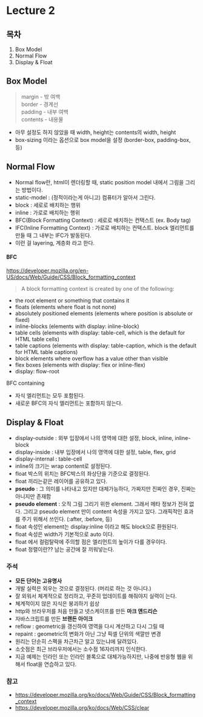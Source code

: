 # Lecture 2

## 목차
1. Box Model
2. Normal Flow
3. Display & Float


##  Box Model
>margin - 밖 여백   
>border - 경계선  
>padding - 내부 여백  
>contents - 내용물

- 아무 설정도 하지 않았을 때 width, height는 contents의 width, height
- box-sizing 이라는 옵션으로 box model을 설정 (border-box, padding-box, 등)

## Normal Flow
- Normal flow란, html이 렌더링할 때, static position model 내에서 그림을 그리는 방법이다.
- static-model : (정적이라는게 아니고) 컴퓨터가 알아서 그린다.
- block : 세로로 배치하는 행위
- inline : 가로로 배치하는 행위
- BFC(Block Formatting Context) : 세로로 배치하는 컨택스트 (ex. Body tag)
- IFC(Inline Formatting Context) : 가로로 배치하는 컨택스트. block 엘리먼트를 만들 때 그 내부는 IFC가 발동된다.
- 이런 걸 layering, 계층화 라고 한다.

#### BFC
https://developer.mozilla.org/en-US/docs/Web/Guide/CSS/Block_formatting_context
> A block formatting context is created by one of the following:
- the root element or something that contains it
- floats (elements where float is not none)
- absolutely positioned elements (elements where position is absolute or fixed)
- inline-blocks (elements with display: inline-block)
- table cells (elements with display: table-cell, which is the default for HTML table cells)
- table captions (elements with display: table-caption, which is the default for HTML table captions)
- block elements where overflow has a value other than visible
- flex boxes (elements with display: flex or inline-flex)
- display: flow-root  



BFC containing
- 자식 엘리먼트는 모두 포함된다.
- 새로운 BFC의 자식 엘리먼트는 포함하지 않는다.


## Display & Float
- display-outside : 외부 입장에서 나의 영역에 대한 설정, block, inline, inline-block
- display-inside : 내부 입장에서 나의 영역에 대한 설정, table, flex, grid
- display-internal : table-cell
- inline의 크기는 wrap content로 설정된다.
- float 박스의 위치는 BFC박스의 좌상단을 기준으로 결정된다.
- float 끼리는같은 레이어를 공유하고 있다.
- **pseudo** : 그 의미를 나타내고 있지만 대체가능하다, 가짜지만 진짜인 경우, 진짜는 아니지만 존재함
- **pseudo element** : 오직 그림 그리기 위한 element. 그래서 메타 정보가 전혀 없다. 그리고 pseudo element 만이 content 속성을 가지고 있다. 그래픽적인 효과를 주기 위해서 쓰인다.
 (:after, :before, 등)
- float 속성인 element는 display:inline 이라고 해도 block으로 환원된다.
- float 속성은 width가 기본적으로 auto 이다.
- float 에서 컬럼탈락에 주의할 점은 엘리먼트의 높이가 다를 경우이다.
- float 정렬이란?? 남는 공간에 잘 끼워넣는다.






### 주석
- **모든 단어는 고유명사**
- 개발 실력은 외우는 것으로 결정된다. (머리로 하는 것 아니다.)
- 잘 외워서 체계적으로 정리하고, 꾸준히 업데이트를 해줘야지 실력이 는다.
- 쳬계적이지 않은 지식은 붕괴하기 쉽상
- http와 브라우저를 처음 만들고 넷스케이프를 만든 **마크 앤드리슨**
- 자바스크립트를 만든 **브랜든 아이크**
- reflow : geometric을 갱신하여 영역을 다시 계산하고 다시 그릴 때
- repaint : geometric의 변화가 아닌 그냥 픽셀 단위의 색깔만 변경
- 원리는 단순히 스펙을 차근차근 알고 있는냐에 달려있다.
- 소숫점은 최근 브라우저에서는 소수점 16자리까지 인식한다.
- 지금 예제는 인라인 또는 인라인 블록으로 대체가능하지만, 나중에 반응형 웹을 위해서 float을 연습하고 있다.
### 참고
- https://developer.mozilla.org/ko/docs/Web/Guide/CSS/Block_formatting_context
- https://developer.mozilla.org/ko/docs/Web/CSS/clear
